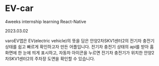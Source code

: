 # EV-car

4weeks internship learning React-Native

2023.03.02

varoEV앱은 EV(electric vehicle)의 뜻을 담은 안양2차SKV1센터2의 전기차 충전기 상태를 쉽고 빠르게 확인하고자 만든 어플입니다.
전기차 충전기 상태의 api를 받아 홈화면에 한 눈에 띄게 표시하고, 자동차 아이콘을 누르면 전기차 충전기가 위치한 안양2차SKV1센터2의 주차장 도면을 확인할 수 있습니다.
